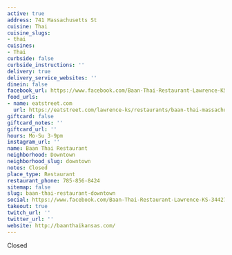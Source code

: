```yaml
---
active: true
address: 741 Massachusetts St
cuisine: Thai
cuisine_slugs:
- thai
cuisines:
- Thai
curbside: false
curbside_instructions: ''
delivery: true
delivery_service_websites: ''
dinein: false
facebook_url: https://www.facebook.com/Baan-Thai-Restaurant-Lawrence-KS-344278702411383/
food_urls:
- name: eatstreet.com
  url: https://eatstreet.com/lawrence-ks/restaurants/baan-thai-massachusetts-st
giftcard: false
giftcard_notes: ''
giftcard_url: ''
hours: Mo-Su 3-9pm
instagram_url: ''
name: Baan Thai Restaurant
neighborhood: Downtown
neighborhood_slug: downtown
notes: Closed
place_type: Restaurant
restaurant_phone: 785-856-8424
sitemap: false
slug: baan-thai-restaurant-downtown
social: https://www.facebook.com/Baan-Thai-Restaurant-Lawrence-KS-344278702411383/
takeout: true
twitch_url: ''
twitter_url: ''
website: http://baanthaikansas.com/
---
```


Closed